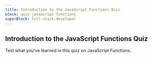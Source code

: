 ```yaml
---
title: Introduction to the JavaScript Functions Quiz
block: quiz-javascript-functions
superBlock: full-stack-developer
---
```


## Introduction to the JavaScript Functions Quiz

Test what you've learned in this quiz on JavaScript Functions.
